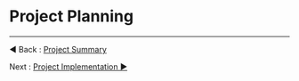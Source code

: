 # Project Planning



















---
◀ Back : [Project Summary](A-PROJECT_SUMMARY.md)  

Next : [Project Implementation ▶](C-PROJECT_IMPLEMENTATION.md)